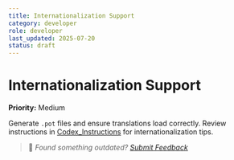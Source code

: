 ```yaml
---
title: Internationalization Support
category: developer
role: developer
last_updated: 2025-07-20
status: draft
---
```

# Internationalization Support

**Priority:** Medium

Generate `.pot` files and ensure translations load correctly. Review instructions in [Codex_Instructions](../Codex_Instructions.md) for internationalization tips.

> 💬 *Found something outdated? [Submit Feedback](../feedback.md)*
